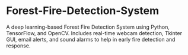 # Forest-Fire-Detection-System
A deep learning-based Forest Fire Detection System using Python, TensorFlow, and OpenCV. Includes real-time webcam detection, Tkinter GUI, email alerts, and sound alarms to help in early fire detection and response.
